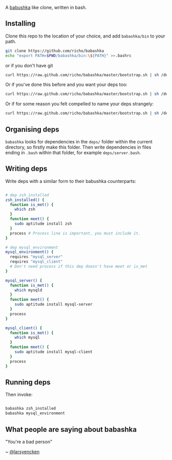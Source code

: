 A [babushka](1) like clone, written in bash.

## Installing

Clone this repo to the location of your choice, and add `babashka/bin` to your path.

```bash
git clone https://github.com/richo/babashka
echo "export PATH=$PWD/babashka/bin:\${PATH}" >>.bashrc
```

or if you don't have git

```bash
curl https://raw.github.com/richo/babashka/master/bootstrap.sh | sh /dev/stdin
```

Or if you've done this before and you want your deps too:

```bash
curl https://raw.github.com/richo/babashka/master/bootstrap.sh | sh /dev/stdin -u your_github_username
```

Or if for some reason you felt compelled to name your deps strangely:

```bash
curl https://raw.github.com/richo/babashka/master/bootstrap.sh | sh /dev/stdin -u your_github_username -r strangely_named_repo
```

## Organising deps

`babashka` looks for dependencies in the `deps/` folder within the current directory, so firstly make this folder. Then write dependencies in files ending in `.bash` within that folder, for example `deps/server.bash`.

## Writing deps

Write deps with a similar form to their babushka counterparts:

```bash

# dep zsh_installed
zsh_installed() {
  function is_met() {
    which zsh
  }
  function meet() {
    sudo aptitude install zsh
  }
  process # Process line is important, you must include it.
}

# dep mysql_environment
mysql_environment() {
  requires "mysql_server"
  requires "mysql_client"
  # Don't need process if this dep doesn't have meet or is_met
}

mysql_server() {
  function is_met() {
    which mysqld
  }
  function meet() {
    sudo aptitude install mysql-server
  }
  process
}

mysql_client() {
  function is_met() {
    which mysql
  }
  function meet() {
    sudo aptitude install mysql-client
  }
  process
}
```

## Running deps

Then invoke:

```bash

babashka zsh_installed
babashka mysql_environment
```

## What people are saying about babashka

"You're a bad person"

~ [@larsyencken](https://twitter.com/larsyencken)

[1]: https://babushka.me
